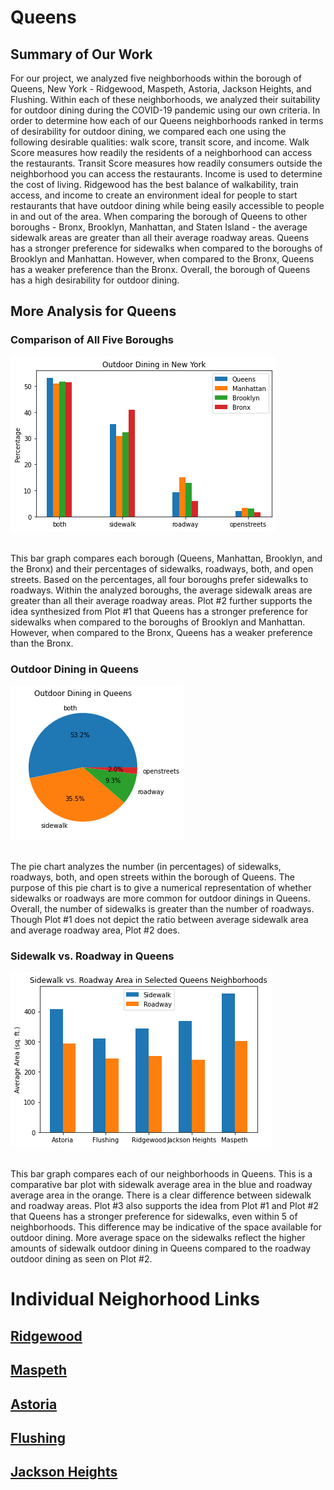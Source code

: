 # Queens 

## Summary of Our Work

For our project, we analyzed five neighborhoods within the borough of Queens, New York - Ridgewood, Maspeth, Astoria, Jackson Heights, and Flushing. Within each of these neighborhoods, we analyzed their suitability for outdoor dining during the COVID-19 pandemic using our own criteria. In order to determine how each of our Queens neighborhoods ranked in terms of desirability for outdoor dining, we compared each one using the following desirable qualities: walk score, transit score, and income. Walk Score measures how readily the residents of a neighborhood can access the restaurants. Transit Score measures how readily consumers 
outside the neighborhood you can access the restaurants. Income is used to determine the cost of living. Ridgewood has the best balance of walkability, train access, and income to create an environment ideal for people to start restaurants that have outdoor dining while being easily accessible to people in and out of the area. When comparing the borough of Queens to other boroughs - Bronx, Brooklyn, Manhattan, and Staten Island - the average sidewalk areas are greater than all their average roadway areas. Queens has a stronger preference for sidewalks when compared to the boroughs of Brooklyn and Manhattan. However, when compared to the Bronx, Queens has a weaker preference than the Bronx. Overall, the borough of Queens has a high desirability for outdoor dining.

## More Analysis for Queens

### Comparison of All Five Boroughs 
![alt text](Outdoor_Dining_5.png)

\
This bar graph compares each borough (Queens, Manhattan, Brooklyn, and the Bronx) and their percentages of sidewalks, roadways, both, and open streets. Based on the percentages, all four boroughs prefer sidewalks to roadways. Within the analyzed boroughs, the average sidewalk areas are greater than all their average roadway areas. Plot #2 further supports the idea synthesized from Plot #1 that Queens has a stronger preference for sidewalks when compared to the boroughs of Brooklyn and Manhattan. However, when compared to the Bronx, Queens has a weaker preference than the Bronx. 

### Outdoor Dining in Queens
![alt text](Plot_2.png)

\
The pie chart analyzes the number (in percentages) of sidewalks, roadways, both, and open streets within the borough of Queens. The purpose of this pie chart is to give a numerical representation of whether sidewalks or roadways are more common for outdoor dinings in Queens. Overall, the number of sidewalks is greater than the number of roadways. Though Plot #1 does not depict the ratio between average sidewalk area and average roadway area, Plot #2 does. 

### Sidewalk vs. Roadway in Queens
![alt text](Plot_3.png)

\
This bar graph compares each of our neighborhoods in Queens. This is a comparative bar plot with sidewalk average area in the blue and roadway average area in the orange. There is a clear difference between sidewalk and roadway areas. Plot #3 also supports the idea from Plot #1 and Plot #2 that Queens has a stronger preference for sidewalks, even within 5 of neighborhoods. This difference may be indicative of the space available for outdoor dining. More average space on the sidewalks reflect the higher amounts of sidewalk outdoor dining in Queens compared to the roadway outdoor dining as seen on Plot #2. 

# Individual Neighorhood Links

## [Ridgewood](https://lauren-avilla.github.io/ridgewood)

## [Maspeth](https://NickYaoo.github.io/Maspeth)

## [Astoria](https://two-brain-cells-hard-at-work.github.io/Astoria) 

## [Flushing](https://tszymanski03.github.io/Flushing-Data/)

## [Jackson Heights](https://jonathankogan.github.io/Neighborhood/)


